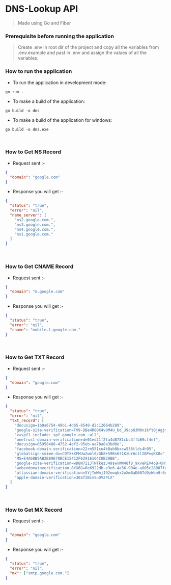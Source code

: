 # DNS-Lookup API

> Made using Go and Fiber

### Prerequisite before running the application

> Create .env in root dir of the project and copy all the variables from .env.example and past in .env and assign the values of all the variables.

### How to run the application

- To run the application in development mode:

```shell
go run .
```

- To make a build of the application:

```shell
go build -o dns
```

- To make a build of the application for windows:

```shell
go build -o dns.exe
```

<br>

### How to Get NS Record

- Request sent :-

```json
{
  "domain": "google.com"
}
```

- Response you will get :-

```json
{
  "status": "true",
  "error": "nil",
  "name_server": [
    "ns2.google.com.",
    "ns3.google.com.",
    "ns4.google.com.",
    "ns1.google.com."
  ]
}
```

<br>

### How to Get CNAME Record

- Request sent :-

```json
{
  "domain": "m.google.com"
}
```

- Response you will get :-

```json
{
  "status": "true",
  "error": "nil",
  "cname": "mobile.l.google.com."
}
```

<br>

### How to Get TXT Record

- Request sent :-

```json
{
  "domain": "google.com"
}
```

- Response you will get :-

```json
{
  "status": "true",
  "error": "nil",
  "txt_record": [
    "docusign=1b0a6754-49b1-4db5-8540-d2c12664b289",
    "google-site-verification=TV9-DBe4R80X4v0M4U_bd_J9cpOJM0nikft0jAgjmsQ",
    "v=spf1 include:_spf.google.com ~all",
    "onetrust-domain-verification=de01ed21f2fa4d8781cbc3ffb89cf4ef",
    "docusign=05958488-4752-4ef2-95eb-aa7ba8a3bd0e",
    "facebook-domain-verification=22rm551cu4k0ab0bxsw536tlds4h95",
    "globalsign-smime-dv=CDYX+XFHUw2wml6/Gb8+59BsH31KzUr6c1l2BPvqKX8=",
    "MS=E4A68B9AB2BB9670BCE15412F62916164C0B20BB",
    "google-site-verification=wD8N7i1JTNTkezJ49swvWW48f8_9xveREV4oB-0Hf5o",
    "webexdomainverification.8YX6G=6e6922db-e3e6-4a36-904e-a805c28087fa",
    "atlassian-domain-verification=5YjTmWmjI92ewqkx2oXmBaD60Td9zWon9r6eakvHX6B77zzkFQto8PQ9QsKnbf4I",
    "apple-domain-verification=30afIBcvSuDV2PLX"
  ]
}
```

<br>

### How to Get MX Record

- Request sent :-

```json
{
  "domain": "google.com"
}
```

- Response you will get :-

```json
{
  "status": "true",
  "error": "nil",
  "mx": ["smtp.google.com."]
}
```

